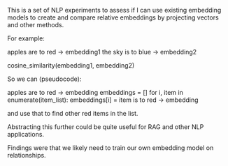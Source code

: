 This is a set of NLP experiments to assess if I can use existing embedding models to create and compare relative embeddings by projecting vectors and other methods.

For example:

apples are to red -> embedding1
the sky is to blue -> embedding2

cosine_similarity(embedding1, embedding2)

So we can (pseudocode):

apples are to red -> embedding
embeddings = []
for i, item in enumerate(item_list):
    embeddings[i] = item is to red -> embedding

and use that to find other red items in the list. 

Abstracting this further could be quite useful for RAG and other NLP applications. 

Findings were that we likely need to train our own embedding model on relationships.